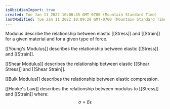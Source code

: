 ```yaml
---
isObsidianImport: true
created: Tue Jan 11 2022 10:06:45 GMT-0700 (Mountain Standard Time)
lastModified: Tue Jan 11 2022 10:09:28 GMT-0700 (Mountain Standard Time)
---
```

Modulus describe the relationship between elastic [[Stress]] and [[Strain]] for a given material and for a given type of force.

[[Young's Modulus]] describes the relationship between elastic [[Stress]] and [[Strain]].

[[Shear Modulus]] describes the relationship between elastic [[Shear Stress]] and [[Shear Strain]].

[[Bulk Modulus]] describes the relationship between elastic compression.

[[Hooke's Law]] describes the relationship between modulus to [[Stress]] and [[Strain]] where:
$$\sigma=E\epsilon$$